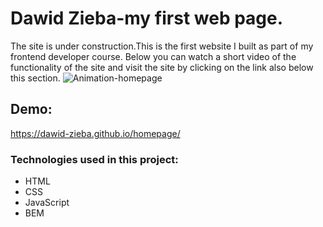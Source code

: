 # Dawid Zieba-my first web page.
The site is under construction.This is the first website I built as part of my frontend developer course. Below you can watch a short video of the functionality of the site and visit the site by clicking on the link also below this section.
![Animation-homepage](https://user-images.githubusercontent.com/121859805/212035822-2b9289c5-1933-4dee-b836-1b83da8a3204.gif)

## Demo:

https://dawid-zieba.github.io/homepage/

### Technologies used in this project:
- HTML
- CSS
- JavaScript
- BEM
